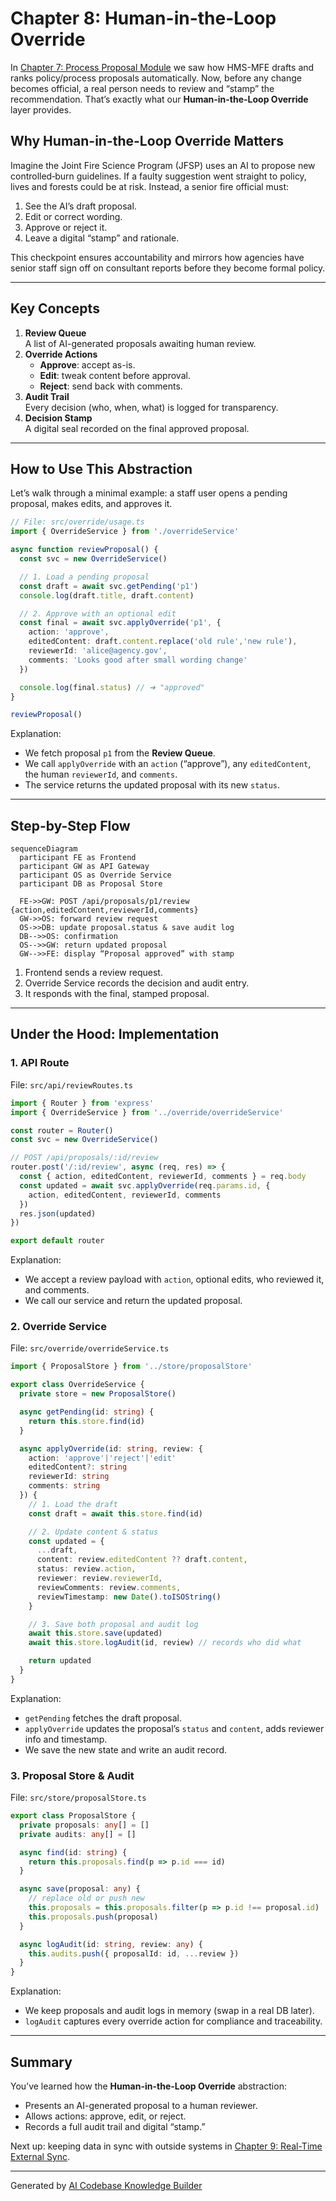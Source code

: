 # Chapter 8: Human-in-the-Loop Override

In [Chapter 7: Process Proposal Module](07_process_proposal_module_.md) we saw how HMS-MFE drafts and ranks policy/process proposals automatically. Now, before any change becomes official, a real person needs to review and “stamp” the recommendation. That’s exactly what our **Human-in-the-Loop Override** layer provides.

## Why Human-in-the-Loop Override Matters

Imagine the Joint Fire Science Program (JFSP) uses an AI to propose new controlled‐burn guidelines. If a faulty suggestion went straight to policy, lives and forests could be at risk. Instead, a senior fire official must:

 1. See the AI’s draft proposal.  
 2. Edit or correct wording.  
 3. Approve or reject it.  
 4. Leave a digital “stamp” and rationale.

This checkpoint ensures accountability and mirrors how agencies have senior staff sign off on consultant reports before they become formal policy.

---

## Key Concepts

1. **Review Queue**  
   A list of AI-generated proposals awaiting human review.  
2. **Override Actions**  
   - **Approve**: accept as-is.  
   - **Edit**: tweak content before approval.  
   - **Reject**: send back with comments.  
3. **Audit Trail**  
   Every decision (who, when, what) is logged for transparency.  
4. **Decision Stamp**  
   A digital seal recorded on the final approved proposal.

---

## How to Use This Abstraction

Let’s walk through a minimal example: a staff user opens a pending proposal, makes edits, and approves it.

```ts
// File: src/override/usage.ts
import { OverrideService } from './overrideService'

async function reviewProposal() {
  const svc = new OverrideService()

  // 1. Load a pending proposal
  const draft = await svc.getPending('p1')
  console.log(draft.title, draft.content)

  // 2. Approve with an optional edit
  const final = await svc.applyOverride('p1', {
    action: 'approve',
    editedContent: draft.content.replace('old rule','new rule'),
    reviewerId: 'alice@agency.gov',
    comments: 'Looks good after small wording change'
  })

  console.log(final.status) // ➜ "approved"
}

reviewProposal()
```

Explanation:
- We fetch proposal `p1` from the **Review Queue**.
- We call `applyOverride` with an `action` (“approve”), any `editedContent`, the human `reviewerId`, and `comments`.
- The service returns the updated proposal with its new `status`.

---

## Step-by-Step Flow

```mermaid
sequenceDiagram
  participant FE as Frontend
  participant GW as API Gateway
  participant OS as Override Service
  participant DB as Proposal Store

  FE->>GW: POST /api/proposals/p1/review {action,editedContent,reviewerId,comments}
  GW->>OS: forward review request
  OS->>DB: update proposal.status & save audit log
  DB-->>OS: confirmation
  OS-->>GW: return updated proposal
  GW-->>FE: display “Proposal approved” with stamp
```

1. Frontend sends a review request.  
2. Override Service records the decision and audit entry.  
3. It responds with the final, stamped proposal.

---

## Under the Hood: Implementation

### 1. API Route

File: `src/api/reviewRoutes.ts`

```ts
import { Router } from 'express'
import { OverrideService } from '../override/overrideService'

const router = Router()
const svc = new OverrideService()

// POST /api/proposals/:id/review
router.post('/:id/review', async (req, res) => {
  const { action, editedContent, reviewerId, comments } = req.body
  const updated = await svc.applyOverride(req.params.id, {
    action, editedContent, reviewerId, comments
  })
  res.json(updated)
})

export default router
```

Explanation:
- We accept a review payload with `action`, optional edits, who reviewed it, and comments.
- We call our service and return the updated proposal.

### 2. Override Service

File: `src/override/overrideService.ts`

```ts
import { ProposalStore } from '../store/proposalStore'

export class OverrideService {
  private store = new ProposalStore()

  async getPending(id: string) {
    return this.store.find(id)
  }

  async applyOverride(id: string, review: {
    action: 'approve'|'reject'|'edit'
    editedContent?: string
    reviewerId: string
    comments: string
  }) {
    // 1. Load the draft
    const draft = await this.store.find(id)

    // 2. Update content & status
    const updated = {
      ...draft,
      content: review.editedContent ?? draft.content,
      status: review.action,
      reviewer: review.reviewerId,
      reviewComments: review.comments,
      reviewTimestamp: new Date().toISOString()
    }

    // 3. Save both proposal and audit log
    await this.store.save(updated)
    await this.store.logAudit(id, review) // records who did what

    return updated
  }
}
```

Explanation:
- `getPending` fetches the draft proposal.
- `applyOverride` updates the proposal’s `status` and `content`, adds reviewer info and timestamp.
- We save the new state and write an audit record.

### 3. Proposal Store & Audit

File: `src/store/proposalStore.ts`

```ts
export class ProposalStore {
  private proposals: any[] = []
  private audits: any[] = []

  async find(id: string) {
    return this.proposals.find(p => p.id === id)
  }

  async save(proposal: any) {
    // replace old or push new
    this.proposals = this.proposals.filter(p => p.id !== proposal.id)
    this.proposals.push(proposal)
  }

  async logAudit(id: string, review: any) {
    this.audits.push({ proposalId: id, ...review })
  }
}
```

Explanation:
- We keep proposals and audit logs in memory (swap in a real DB later).
- `logAudit` captures every override action for compliance and traceability.

---

## Summary

You’ve learned how the **Human-in-the-Loop Override** abstraction:

- Presents an AI-generated proposal to a human reviewer.  
- Allows actions: approve, edit, or reject.  
- Records a full audit trail and digital “stamp.”  

Next up: keeping data in sync with outside systems in [Chapter 9: Real-Time External Sync](09_real_time_external_sync_.md).

---

Generated by [AI Codebase Knowledge Builder](https://github.com/The-Pocket/Tutorial-Codebase-Knowledge)